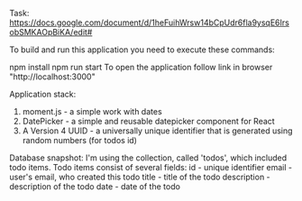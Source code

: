 Task: https://docs.google.com/document/d/1heFuihWrsw14bCpUdr6fla9ysqE6IrsobSMKAOpBiKA/edit#

To build and run this application you need to execute these commands:

npm install
npm run start
To open the application follow link in browser "http://localhost:3000"

Application stack:
1. moment.js - a simple work with dates
2. DatePicker - a simple and reusable datepicker component for React
3. A Version 4 UUID - a universally unique identifier that is generated using random numbers (for todos id)

Database snapshot: 
I'm using the collection, called 'todos', which included todo items.
Todo items consist of several fields: 
id - unique identifier
email - user's email, who created this todo
title - title of the todo
description - description of the todo
date - date of the todo